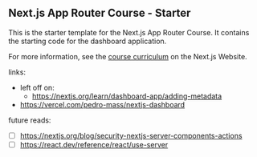 ## Next.js App Router Course - Starter

This is the starter template for the Next.js App Router Course. It contains the starting code for the dashboard application.

For more information, see the [course curriculum](https://nextjs.org/learn) on the Next.js Website.

links:
- left off on:
  - https://nextjs.org/learn/dashboard-app/adding-metadata
- https://vercel.com/pedro-mass/nextjs-dashboard

future reads:
- [ ] https://nextjs.org/blog/security-nextjs-server-components-actions
- [ ] https://react.dev/reference/react/use-server